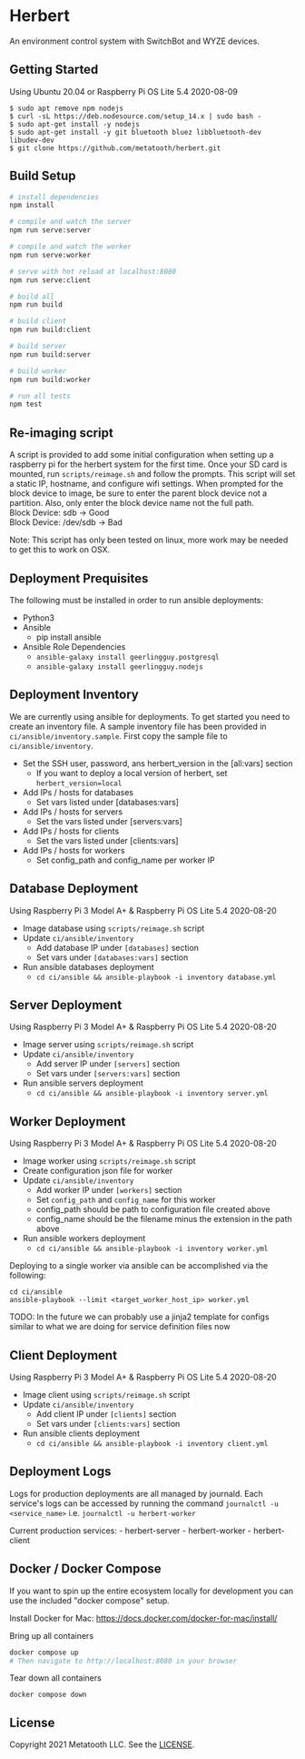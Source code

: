 # Herbert

An environment control system with SwitchBot and WYZE devices.

## Getting Started

Using Ubuntu 20.04 or Raspberry Pi OS Lite 5.4 2020-08-09

```
$ sudo apt remove npm nodejs
$ curl -sL https://deb.nodesource.com/setup_14.x | sudo bash -
$ sudo apt-get install -y nodejs
$ sudo apt-get install -y git bluetooth bluez libbluetooth-dev libudev-dev
$ git clone https://github.com/metatooth/herbert.git
```

## Build Setup

``` bash
# install dependencies
npm install

# compile and watch the server
npm run serve:server

# compile and watch the worker
npm run serve:worker

# serve with hot reload at localhost:8080
npm run serve:client

# build all
npm run build

# build client
npm run build:client

# build server
npm run build:server

# build worker
npm run build:worker

# run all tests
npm test
```

## Re-imaging script

A script is provided to add some initial configuration when setting up
a raspberry pi for the herbert system for the first time. Once your SD card
is mounted, run `scripts/reimage.sh` and follow the prompts. This script will
set a static IP, hostname, and configure wifi settings. When prompted for the
block device to image, be sure to enter the parent block device not a partition.
Also, only enter the block device name not the full path.</br>
Block Device: sdb -> Good</br>
Block Device: /dev/sdb -> Bad

Note: This script has only been tested on linux, more work may be needed to
get this to work on OSX.

## Deployment Prequisites

The following must be installed in order to run ansible deployments:

- Python3
- Ansible
    - pip install ansible
- Ansible Role Dependencies
    - `ansible-galaxy install geerlingguy.postgresql`
    - `ansible-galaxy install geerlingguy.nodejs`

## Deployment Inventory

We are currently using ansible for deployments. To get started you need to
create an inventory file. A sample inventory file has been provided in
`ci/ansible/inventory.sample`. First copy the sample file to
`ci/ansible/inventory`.

- Set the SSH user, password, ans herbert_version in the [all:vars] section
    - If you want to deploy a local version of herbert, set
      `herbert_version=local`
- Add IPs / hosts for databases
    - Set vars listed under [databases:vars]
- Add IPs / hosts for servers
    - Set the vars listed under [servers:vars]
- Add IPs / hosts for clients
    - Set the vars listed under [clients:vars]
- Add IPs / hosts for workers
    - Set config_path and config_name per worker IP

## Database Deployment

Using Raspberry Pi 3 Model A+ & Raspberry Pi OS Lite 5.4 2020-08-20

- Image database using `scripts/reimage.sh` script
- Update `ci/ansible/inventory`
    - Add database IP under `[databases]` section
    - Set vars under `[databases:vars]` section
- Run ansible databases deployment
    - `cd ci/ansible && ansible-playbook -i inventory database.yml`

## Server Deployment

Using Raspberry Pi 3 Model A+ & Raspberry Pi OS Lite 5.4 2020-08-20

- Image server using `scripts/reimage.sh` script
- Update `ci/ansible/inventory`
    - Add server IP under `[servers]` section
    - Set vars under `[servers:vars]` section
- Run ansible servers deployment
    - `cd ci/ansible && ansible-playbook -i inventory server.yml`

## Worker Deployment

Using Raspberry Pi 3 Model A+ & Raspberry Pi OS Lite 5.4 2020-08-20

- Image worker using `scripts/reimage.sh` script
- Create configuration json file for worker
- Update `ci/ansible/inventory`
    - Add worker IP under `[workers]` section
    - Set `config_path` and `config_name` for this worker
    - config_path should be path to configuration file created above
    - config_name should be the filename minus the extension in the path above
- Run ansible workers deployment
    - `cd ci/ansible && ansible-playbook -i inventory worker.yml`

Deploying to a single worker via ansible can be accomplished via the following:

```
cd ci/ansible
ansible-playbook --limit <target_worker_host_ip> worker.yml
```

TODO: In the future we can probably use a jinja2 template for configs similar
to what we are doing for service definition files now

## Client Deployment

Using Raspberry Pi 3 Model A+ & Raspberry Pi OS Lite 5.4 2020-08-20

- Image client using `scripts/reimage.sh` script
- Update `ci/ansible/inventory`
    - Add client IP under `[clients]` section
    - Set vars under `[clients:vars]` section
- Run ansible clients deployment
    - `cd ci/ansible && ansible-playbook -i inventory client.yml`

## Deployment Logs
Logs for production deployments are all managed by journald. Each service's
logs can be accessed by running the command `journalctl -u <service_name>`
i.e. `journalctl -u herbert-worker`

Current production services:
    - herbert-server
    - herbert-worker
    - herbert-client

## Docker / Docker Compose

If you want to spin up the entire ecosystem locally for development you can
use the included "docker compose" setup.

Install Docker for Mac: https://docs.docker.com/docker-for-mac/install/

Bring up all containers

```bash
docker compose up
# Then navigate to http://localhost:8080 in your browser
```

Tear down all containers

```
docker compose down
```

## License

Copyright 2021 Metatooth LLC. See the [LICENSE](LICENSE).
